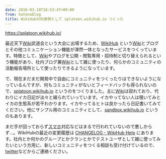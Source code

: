 ```yaml
---
date: 2016-03-18T18:53:47+09:00
from: hatenablog
title: WikiHubの利用例として splatoon.wikihub.io つくった
---
```


<p><a href="https://splatoon.wikihub.io/">https://splatoon.wikihub.io/</a></p>

<p>最近天下<a class="keyword" href="http://d.hatena.ne.jp/keyword/Wiki">Wiki</a>武道会という大会に出場するため、<a href="https://wikihub.io/about">WikiHub</a> という<a class="keyword" href="http://d.hatena.ne.jp/keyword/Wiki">Wiki</a>とブログとその他コミュニケーション機能が渾然一体となったサービスをつくっています。特徴として、<a class="keyword" href="http://d.hatena.ne.jp/keyword/Wiki">Wiki</a>やブログを公開・閲覧専用・招待制と切り替えられるという機能があり、社内ブログ兼<a class="keyword" href="http://d.hatena.ne.jp/keyword/Wiki">Wiki</a>として雑に使ったり、何らかのコミュニティの活動報告場所として使ったりできるようになっています。</p>

<p>で、現在まだまだ開発中で自由にコミュニティをつくったりはできないようになっているんですが、何もコミュニティがないとフィードバックも得られないので、<a href="https://splatoon.wikihub.io/">splatoon.wikihub.io</a> というのをつくりました。主に<a class="keyword" href="http://d.hatena.ne.jp/keyword/Wiki">Wiki</a>は寂れており、代わりにイカ日記が淡々と綴られていっています。イカやってない人は覗いてみとイカの生態系が若干わかります。イカやってるヒトは良かったら日記書いてみてください。他にサンプル用のコミュニティとして、<a href="https://sandbox.wikihub.io/">sandbox.wikihub.io</a> というのもあります。</p>

<p>まだ手が回っておらず<a class="keyword" href="http://d.hatena.ne.jp/keyword/%A5%B9%A5%DE%A5%DB">スマホ</a>対応などはまるで行われていないので悪しからず…。WikiHubの最近の変更履歴は <a href="https://help.wikihub.io/wiki/CHANGELOG">CHANGELOG - WikiHub Help</a> にあります。社内とか何かのグループとかクランとかでテストユーザとして雑に使ってみたいという方用に、新しいコミュニティをつくる相談も受け付けているので、<a class="keyword" href="http://d.hatena.ne.jp/keyword/twitter">twitter</a>などからご連絡ください。</p>

